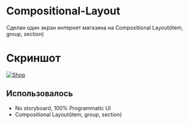 # Compositional-Layout
Cделан один экран интернет магазина на Compositional Layout(item, group, section) 

# Скриншот
<a href="https://ibb.co/6Nv85zd"><img src="https://i.ibb.co/9Gwhj6M/Shop.png" alt="Shop" border="0"></a>

## **Использовалось**
- No storyboard, 100% Programmatic UI
- Compositional Layout(item, group, section) 
